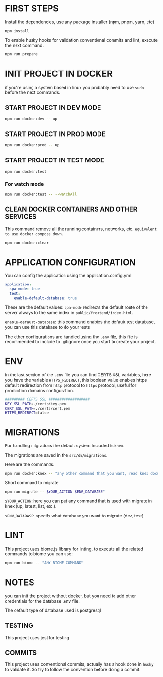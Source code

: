 # FIRST STEPS

Install the dependencies, use any package installer (npm, pnpm, yarn, etc)

```bash
npm install
```

To enable husky hooks for validation conventional commits and lint, execute the next command.

```bash
npm run prepare
```

# INIT PROJECT IN DOCKER

if you're using a system based in linux you probably need to use `sudo` before the next commands.

## START PROJECT IN DEV MODE

```bash
npm run docker:dev -- up
```

## START PROJECT IN PROD MODE

```bash
npm run docker:prod -- up
```

## START PROJECT IN TEST MODE

```bash
npm run docker:test
```

### For watch mode

```bash
npm run docker:test -- --watchAll
```

## CLEAN DOCKER CONTAINERS AND OTHER SERVICES

This command remove all the running containers, networks, etc. `equivalent to use docker compose down`.

```bash
npm run docker:clear
```

# APPLICATION CONFIGURATION

You can config the application using the application.config.yml

```yml
application:
  spa-mode: true
  test:
    enable-default-database: true
```

These are the default values:
`spa-mode` redirects the default route of the server always to the same index in `public/frontend/index.html`.

`enable-default-database`: this command enables the default test database, you can use this database to do your tests

The other configurations are handled using the `.env` file, this file is recommended to include to .gitignore once you start to create your project.

# ENV

In the last section of the `.env` file you can find CERTS SSL variables, here you have the variable `HTTPS_REDIRECT`, this boolean value enables https default redirection from `http` protocol to `https` protocol, useful for production domains configuration.

```bash
######### CERTS SSL ###################
KEY_SSL_PATH=./certs/key.pem
CERT_SSL_PATH=./certs/cert.pem
HTTPS_REDIRECT=false
```

# MIGRATIONS

For handling migrations the default system included is `knex`.

The migrations are saved in the `src/db/migrations`.

Here are the commands.

```bash
npm run docker:knex -- "any other command that you want, read knex documentation"
```

Short command to migrate

```bash
npm run migrate -- $YOUR_ACTION $ENV_DATABASE"
```

`$YOUR_ACTION`: here you can put any command that is used with migrate in knex (up, latest, list, etc.).

`$ENV_DATABASE`: specify what database you want to migrate (dev, test).

# LINT

This project uses biome.js library for linting, to execute all the related commands to biome you can use:

```bash
npm run biome -- "ANY BIOME COMMAND"
```

# NOTES

you can init the project without docker, but you need to add other credentials for the database .env file.

The default type of database used is postgresql

## TESTING

This project uses jest for testing

## COMMITS

This project uses conventional commits, actually has a hook done in `husky` to validate it. So try to follow the convention before doing a commit.
